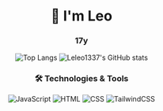 <div align="center">

# 👋 I'm Leo
### 17y

![Top Langs](https://github-readme-stats.vercel.app/api/top-langs/?username=Leleo1337&layout=compact)
![Leleo1337's GitHub stats](https://github-readme-stats.vercel.app/api?username=Leleo1337&show_icons=true&hide_title=true)

### 🛠️ Technologies & Tools
![JavaScript](https://img.shields.io/badge/-JavaScript-F7DF1E?style=flat&logo=javascript&logoColor=black)
![HTML](https://img.shields.io/badge/-HTML5-E34F26?style=flat&logo=html5&logoColor=white)
![CSS](https://img.shields.io/badge/-CSS3-1572B6?style=flat&logo=css3&logoColor=white)
![TailwindCSS](https://img.shields.io/badge/tailwindcss-0F172A?&logo=tailwindcss)

</div>

